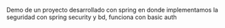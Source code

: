 Demo de un proyecto desarrollado con spring en donde implementamos la seguridad con spring security y bd, funciona con basic auth